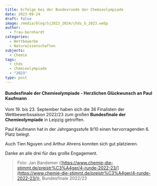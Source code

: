 ```yaml
---
title: Erfolge bei der Bundesrunde der Chemieolympiade
date: 2023-09-24
draft: false
image: /media/blog/Sj2023_2024/chds_b_2023.webp
author:
  - frau-bernhardt
categories:
  - Wettbewerbe
  - Naturwissenschaften
subjects:
  - Chemie
tags:
  - chds
  - chemieolympiade
  - "2023"
type: post
---
```

#### **Bundesfinale der Chemieolympiade - Herzlichen Glückwunsch an Paul Kaufmann**

Vom 19. bis 23. September haben sich die 36 Finalisten der Wettbewerbssaison 2022/23 zum großen **Bundesfinale der Chemieolympiade** in Leipzig getroffen.

Paul Kaufmann hat in der Jahrgangsstufe 9/10 einen hervorragenden 6. Platz belegt.

Auch Tien Nguyen und Arthur Ahrens konnten sich gut platzieren.

Danke an alle drei für das große Engagement.

> Foto: Jan Bandemer ([https://www.chemie-die-stimmt.de/preistr%C3%A4ger/4-runde-2022-23/](https://www.chemie-die-stimmt.de/preistr%C3%A4ger/4-runde-2022-23/)), Bundesfinale 2022/23




